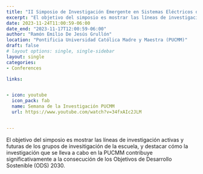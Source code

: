 ```yaml
---
title: "II Simposio de Investigación Emergente en Sistemas Eléctricos de Potencia, Resiliencia Energética y Microrredes"
excerpt: "El objetivo del simposio es mostrar las líneas de investigación activas y futuras de los grupos de invesitigación de la escuela, y destacar cómo la investigación que se lleva a cabo en la PUCMM contribuye significativamente a la consecución de los Objetivos de Desarrollo Sostenible (ODS) 2030. "
date: 2023-11-24T11:00:59-06:00
date_end: "2023-11-17T12:00:59-06:00"
author: "Ramón Emilio De Jesús Grullón"
location: "Pontificia Universidad Católica Madre y Maestra (PUCMM)"
draft: false
# layout options: single, single-sidebar
layout: single
categories:
- Conferences

links:


- icon: youtube
  icon_pack: fab
  name: Semana de la Investigación PUCMM
  url: https://www.youtube.com/watch?v=34fxAIc2JLM


---
```


El objetivo del simposio es mostrar las líneas de investigación activas y futuras de los grupos de invesitigación de la escuela, y destacar cómo la investigación que se lleva a cabo en la PUCMM contribuye significativamente a la consecución de los Objetivos de Desarrollo Sostenible (ODS) 2030.

